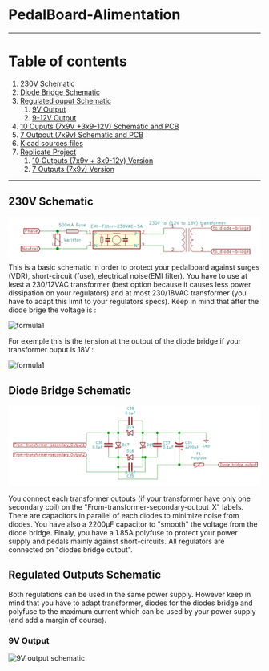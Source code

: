# PedalBoard-Alimentation
***
# Table of contents
1. [230V Schematic](#230v-schematic)
2. [Diode Bridge Schematic](#diode-bridge-schematic)
3. [Regulated ouput Schematic](#regulated-output-schematic)
    1. [9V Output](#9v-output)
    2. [9-12V Output](#9-12v-output)
5. [10 Ouputs (7x9V +3x9-12V) Schematic and PCB](#10-ouputs-schematic) 
6. [7 Outpout (7x9v) Schematic and PCB](#7_Output_Schematic_and_PCB)
7. [Kicad sources files](#Kicad_sources_files)
8. [Replicate Project](#replicate-project)
    1. [10 Outputs (7x9v + 3x9-12v) Version](#10-outputs-version)
    2. [7 Outputs (7x9v) Version](#7-outputs-version)
***
## 230V Schematic
![230V Schematic](Images/Common/230VAC_part.png)
This is a basic schematic in order to protect your pedalboard against surges (VDR), short-circuit (fuse), electrical noise(EMI filter). You have to use at least a 230/12VAC transformer (best option because it causes less power dissipation on your regulators) and at most 230/18VAC transformer (you have to adapt this limit to your regulators specs). Keep in mind that after the diode brige the voltage is : 

![formula1](https://render.githubusercontent.com/render/math?math=\sqrt{2}\times%20U_{transformer})

For exemple this is the tension at the output of the diode bridge if your transformer ouput is 18V :

![formula1](https://render.githubusercontent.com/render/math?math=\sqrt{2}\times18\approx25.5V)

## Diode Bridge Schematic

![Diode Bridge Schematic](Images/Common/diode_bridge.png)

You connect each transformer outputs (if your transformer have only one secondary coil) on the "From-transformer-secondary-output_X" labels.
There are capacitors in parallel of each diodes to minimize noise from diodes. You have also a 2200µF capacitor to "smooth" the voltage from the diode bridge.
Finaly, you have a 1.85A polyfuse to protect your power supply and pedals mainly against short-circuits. All regulators are connected on "diodes bridge output".

## Regulated Outputs Schematic
Both regulations can be used in the same power supply. However keep in mind that you have to adapt transformer, diodes for the diodes bridge and polyfuse to the maximum current which can be used by your power supply (and add a margin of course).
### 9V Output
![9V output schematic](Images/Common/9V-unit.png)
